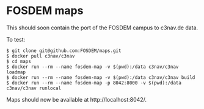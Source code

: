 FOSDEM maps
===========

This should soon contain the port of the FOSDEM campus to c3nav.de data. 

To test:

    $ git clone git@github.com:FOSDEM/maps.git
    $ docker pull c3nav/c3nav
    $ cd maps
    $ docker run --rm --name fosdem-map -v $(pwd):/data c3nav/c3nav loadmap
    $ docker run --rm --name fosdem-map -v $(pwd):/data c3nav/c3nav build
    $ docker run --rm --name fosdem-map -p 8042:8000 -v $(pwd):/data c3nav/c3nav runlocal

Maps should now be available at http://localhost:8042/.
